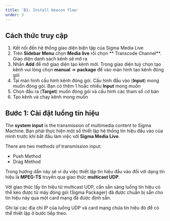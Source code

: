 ```yaml
---
title: 'B1: Install beacon flow'
order: 3
---
```


## Cách thức truy cập

1. Kết nối đến hệ thống giao diện biện tập của Sigma Media Live
2. Trên **Sidebar Menu** chọn **Media live** rồi chọn ** Transcode Channel**. Giao diện danh sách kênh sẽ mở ra
3. Nhấn **Add** để mở giao diện tạo kênh mới. Trong giao diện tuỳ chọn tạo kênh vui lòng chọn **manual** => **package** để vào màn hình tạo kênh đóng gói
4. Tại màn hình cấu hình kênh đóng gói. Cấu hình đầu vào (**Input**) mong muốn đóng gói. Bạn có thêm 1 hoặc nhiều **Input** mong muốn
5. Chọn đầu ra (**Target**) muốn đóng gói và cấu hình các tham số cơ bản
6. Tạo kênh và chạy kênh mong muốn

## Bước 1: Cài đặt luồng tín hiệu

The **system input** is the transmission of multimedia content to Sigma Machine. Bạn phải thực hiện một số thiết lập hệ thống tín hiệu đầu vào của mình trước khi bắt đầu làm việc với **Sigma Media Live**.

There are two methods of transmission input:

* Push Method
* Drag Method

Trong hướng dẫn này sẽ ví dụ việc thiết lập tín hiệu đầu vào đối với dạng tín hiệu là **MPEG-TS** truyền qua giao thức **multicast UDP**.

Với giao thức lấy tín hiệu từ multicast UDP, cần sẵn sàng luồng tín hiệu có thể kéo được từ máy đóng gói (Sigma Packager) đã được chuẩn bị sẵn cho tín hiệu này qua một card mạng đã được định sẵn.

Ghi lại các địa chỉ IP của luồng UDP và card mạng chứa tín hiệu đó để có thể thiết lập ở bước tiếp theo.
